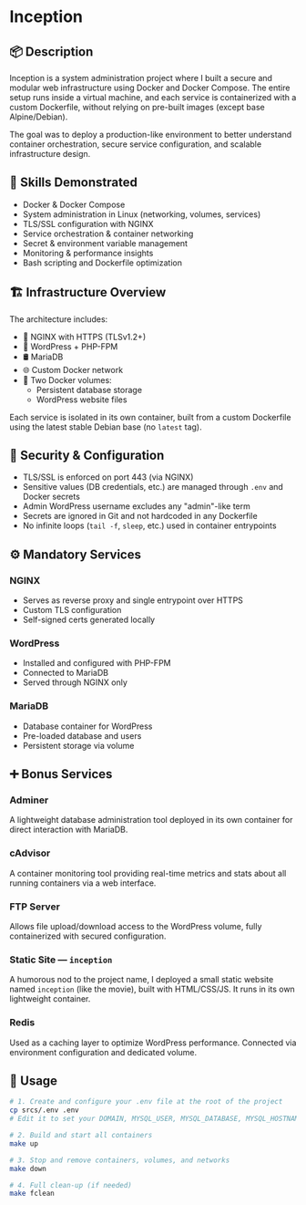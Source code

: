 # Inception

## 📦 Description

Inception is a system administration project where I built a secure and modular web infrastructure using Docker and Docker Compose. The entire setup runs inside a virtual machine, and each service is containerized with a custom Dockerfile, without relying on pre-built images (except base Alpine/Debian).

The goal was to deploy a production-like environment to better understand container orchestration, secure service configuration, and scalable infrastructure design.

## 🧠 Skills Demonstrated

- Docker & Docker Compose
- System administration in Linux (networking, volumes, services)
- TLS/SSL configuration with NGINX
- Service orchestration & container networking
- Secret & environment variable management
- Monitoring & performance insights
- Bash scripting and Dockerfile optimization

## 🏗️ Infrastructure Overview

The architecture includes:

- 🔐 NGINX with HTTPS (TLSv1.2+)
- 📝 WordPress + PHP-FPM
- 🛢️ MariaDB
- 🌐 Custom Docker network
- 💾 Two Docker volumes:
  - Persistent database storage
  - WordPress website files

Each service is isolated in its own container, built from a custom Dockerfile using the latest stable Debian base (no `latest` tag).

## 🔐 Security & Configuration

- TLS/SSL is enforced on port 443 (via NGINX)
- Sensitive values (DB credentials, etc.) are managed through `.env` and Docker secrets
- Admin WordPress username excludes any "admin"-like term
- Secrets are ignored in Git and not hardcoded in any Dockerfile
- No infinite loops (`tail -f`, `sleep`, etc.) used in container entrypoints

## ⚙️ Mandatory Services

### NGINX

- Serves as reverse proxy and single entrypoint over HTTPS
- Custom TLS configuration
- Self-signed certs generated locally

### WordPress

- Installed and configured with PHP-FPM
- Connected to MariaDB
- Served through NGINX only

### MariaDB

- Database container for WordPress
- Pre-loaded database and users
- Persistent storage via volume

## ➕ Bonus Services

### Adminer

A lightweight database administration tool deployed in its own container for direct interaction with MariaDB.

### cAdvisor

A container monitoring tool providing real-time metrics and stats about all running containers via a web interface.

### FTP Server

Allows file upload/download access to the WordPress volume, fully containerized with secured configuration.

### Static Site — `inception`

A humorous nod to the project name, I deployed a small static website named `inception` (like the movie), built with HTML/CSS/JS. It runs in its own lightweight container.

### Redis

Used as a caching layer to optimize WordPress performance. Connected via environment configuration and dedicated volume.

## 🚀 Usage

```bash
# 1. Create and configure your .env file at the root of the project
cp srcs/.env .env
# Edit it to set your DOMAIN, MYSQL_USER, MYSQL_DATABASE, MYSQL_HOSTNAME, MYSQL_PASSWORD, MYSQL_ROOT_PASSWORD, FTP_USER, FTP_PASSWORD.

# 2. Build and start all containers
make up

# 3. Stop and remove containers, volumes, and networks
make down

# 4. Full clean-up (if needed)
make fclean
```
